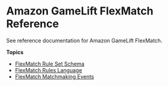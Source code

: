 # Amazon GameLift FlexMatch Reference<a name="reference-flexmatch"></a>

See reference documentation for Amazon GameLift FlexMatch\. 

**Topics**
+ [FlexMatch Rule Set Schema](match-ruleset-schema.md)
+ [FlexMatch Rules Language](match-rules-reference.md)
+ [FlexMatch Matchmaking Events](match-events.md)